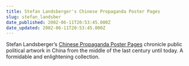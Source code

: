 ```yaml
---
title: Stefan Landsberger's Chinese Propaganda Poster Pages
slug: stefan_landsber
date_published: 2002-06-11T20:53:45.000Z
date_updated: 2002-06-11T20:53:45.000Z
---
```


Stefan Landsberger’s [Chinese Propaganda Poster Pages](http://www.iisg.nl/~landsberger/) chronicle public political artwork in China from the middle of the last century until today. A formidable and enlightening collection.
